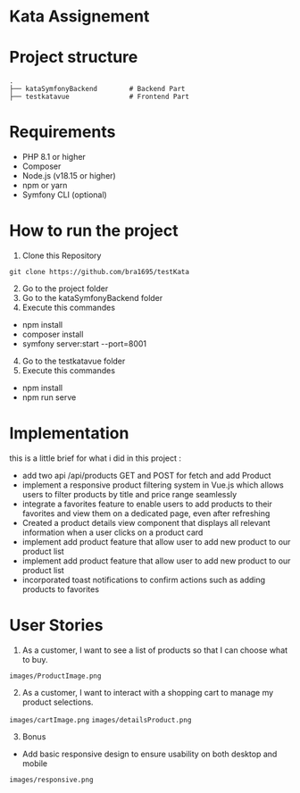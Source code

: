 # Kata Assignement

# Project structure

```
.
├── kataSymfonyBackend        # Backend Part
├── testkatavue               # Frontend Part
```

# Requirements

- PHP 8.1 or higher
- Composer
- Node.js (v18.15 or higher)
- npm or yarn
- Symfony CLI (optional)

# How to run the project

1. Clone this Repository

```
git clone https://github.com/bra1695/testKata 
```

2. Go to the project folder
3. Go to the kataSymfonyBackend folder
4. Execute this commandes
- npm install
- composer install
- symfony server:start --port=8001


4. Go to the testkatavue folder
5. Execute this commandes
- npm install
- npm run serve

# Implementation

this is a little brief for what i did in this project :
- add two api /api/products GET and POST for fetch and add Product
- implement a responsive product filtering system in Vue.js which allows users to filter products by title and price range seamlessly
- integrate a favorites feature to enable users to add products to their favorites and view them on a dedicated page, even after refreshing
-  Created a  product details view component that displays all relevant information when a user clicks on a product card
- implement add product feature that allow user to add new product to our product list
- implement add product feature that allow user to add new product to our product list
- incorporated toast notifications to confirm actions such as adding products to favorites 

# User Stories

1. As a customer, I want to see a list of products so that I can choose what to buy.

`images/ProductImage.png`

2. As a customer, I want to interact with a shopping cart to manage my product selections.

`images/cartImage.png`
`images/detailsProduct.png`

3. Bonus

- Add basic responsive design to ensure usability on both desktop and mobile

`images/responsive.png`










